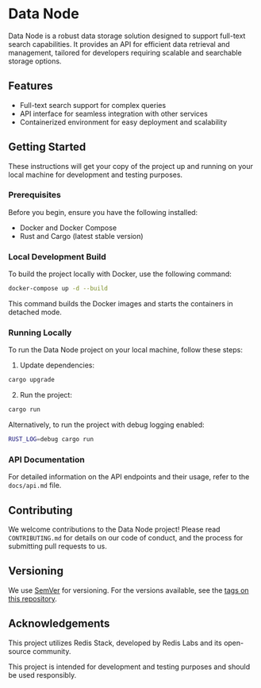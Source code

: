 # Data Node

Data Node is a robust data storage solution designed to support full-text search capabilities. It provides an API for efficient data retrieval and management, tailored for developers requiring scalable and searchable storage options.

## Features

- Full-text search support for complex queries
- API interface for seamless integration with other services
- Containerized environment for easy deployment and scalability

## Getting Started

These instructions will get your copy of the project up and running on your local machine for development and testing purposes.

### Prerequisites

Before you begin, ensure you have the following installed:

- Docker and Docker Compose
- Rust and Cargo (latest stable version)

### Local Development Build

To build the project locally with Docker, use the following command:

```bash
docker-compose up -d --build
```

This command builds the Docker images and starts the containers in detached mode.

### Running Locally

To run the Data Node project on your local machine, follow these steps:

1. Update dependencies:

```bash
cargo upgrade
```

2. Run the project:

```bash
cargo run
```

Alternatively, to run the project with debug logging enabled:

```bash
RUST_LOG=debug cargo run
```

### API Documentation

For detailed information on the API endpoints and their usage, refer to the `docs/api.md` file.

## Contributing

We welcome contributions to the Data Node project! Please read `CONTRIBUTING.md` for details on our code of conduct, and the process for submitting pull requests to us.

## Versioning

We use [SemVer](http://semver.org/) for versioning. For the versions available, see the [tags on this repository](https://github.com/yourproject/datnode/tags).

## Acknowledgements

This project utilizes Redis Stack, developed by Redis Labs and its open-source community.

This project is intended for development and testing purposes and should be used responsibly.
